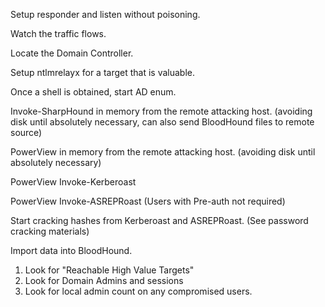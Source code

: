Setup responder and listen without poisoning.

Watch the traffic flows.

Locate the Domain Controller.

Setup ntlmrelayx for a target that is valuable.

Once a shell is obtained, start AD enum.

Invoke-SharpHound in memory from the remote attacking host. (avoiding disk until absolutely necessary, can also send BloodHound files to remote source)

PowerView in memory from the remote attacking host. (avoiding disk until absolutely necessary)

PowerView Invoke-Kerberoast

PowerView Invoke-ASREPRoast (Users with Pre-auth not required)

Start cracking hashes from Kerberoast and ASREPRoast. (See password cracking materials)

Import data into BloodHound.
  
  1. Look for "Reachable High Value Targets"
  2. Look for Domain Admins and sessions
  3. Look for local admin count on any compromised users.

